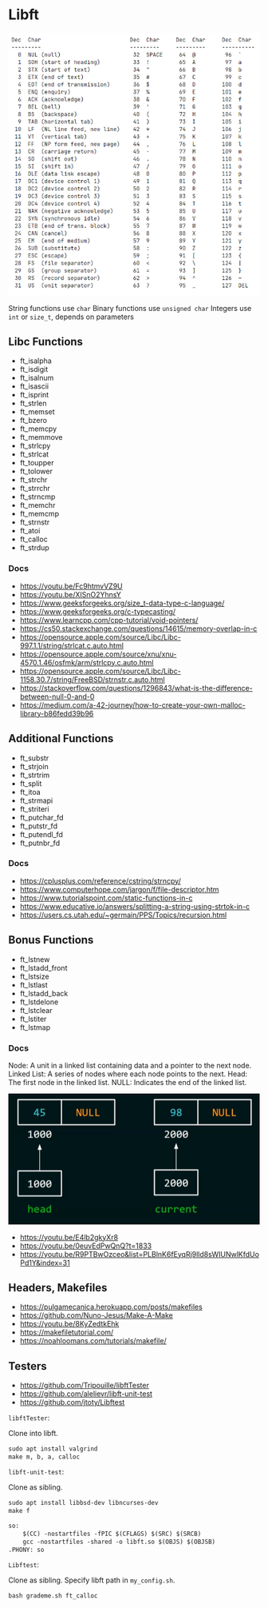 # Libft

![](ascii.png)

String functions use `char`
Binary functions use `unsigned char`
Integers use `int` or `size_t`, depends on parameters

## Libc Functions

- ft_isalpha
- ft_isdigit
- ft_isalnum
- ft_isascii
- ft_isprint
- ft_strlen
- ft_memset
- ft_bzero
- ft_memcpy
- ft_memmove
- ft_strlcpy
- ft_strlcat
- ft_toupper
- ft_tolower
- ft_strchr
- ft_strrchr
- ft_strncmp
- ft_memchr
- ft_memcmp
- ft_strnstr
- ft_atoi
- ft_calloc
- ft_strdup

### Docs

- https://youtu.be/Fc9htmvVZ9U
- https://youtu.be/XISnO2YhnsY
- https://www.geeksforgeeks.org/size_t-data-type-c-language/
- https://www.geeksforgeeks.org/c-typecasting/
- https://www.learncpp.com/cpp-tutorial/void-pointers/
- https://cs50.stackexchange.com/questions/14615/memory-overlap-in-c
- https://opensource.apple.com/source/Libc/Libc-997.1.1/string/strlcat.c.auto.html
- https://opensource.apple.com/source/xnu/xnu-4570.1.46/osfmk/arm/strlcpy.c.auto.html
- https://opensource.apple.com/source/Libc/Libc-1158.30.7/string/FreeBSD/strnstr.c.auto.html
- https://stackoverflow.com/questions/1296843/what-is-the-difference-between-null-0-and-0
- https://medium.com/a-42-journey/how-to-create-your-own-malloc-library-b86fedd39b96

## Additional Functions

- ft_substr
- ft_strjoin
- ft_strtrim
- ft_split
- ft_itoa
- ft_strmapi
- ft_striteri
- ft_putchar_fd
- ft_putstr_fd
- ft_putendl_fd
- ft_putnbr_fd

### Docs

- https://cplusplus.com/reference/cstring/strncpy/
- https://www.computerhope.com/jargon/f/file-descriptor.htm
- https://www.tutorialspoint.com/static-functions-in-c
- https://www.educative.io/answers/splitting-a-string-using-strtok-in-c
- https://users.cs.utah.edu/~germain/PPS/Topics/recursion.html

## Bonus Functions

- ft_lstnew
- ft_lstadd_front
- ft_lstsize
- ft_lstlast
- ft_lstadd_back
- ft_lstdelone
- ft_lstclear
- ft_lstiter
- ft_lstmap

### Docs

Node: A unit in a linked list containing data and a pointer to the next node.
Linked List: A series of nodes where each node points to the next.
Head: The first node in the linked list.
NULL: Indicates the end of the linked list.

![alt text](image.png)

- https://youtu.be/E4lb2gkyXr8
- https://youtu.be/0euvEdPwQnQ?t=1833
- https://youtu.be/R9PTBwOzceo&list=PLBlnK6fEyqRj9lld8sWIUNwlKfdUoPd1Y&index=31

## Headers, Makefiles

- https://pulgamecanica.herokuapp.com/posts/makefiles
- https://github.com/Nuno-Jesus/Make-A-Make
- https://youtu.be/8KyZedtkEhk
- https://makefiletutorial.com/
- https://noahloomans.com/tutorials/makefile/

## Testers

- https://github.com/Tripouille/libftTester
- https://github.com/alelievr/libft-unit-test
- https://github.com/jtoty/Libftest

`libftTester`:

Clone into libft.

```
sudo apt install valgrind
make m, b, a, calloc
```

`libft-unit-test`:

Clone as sibling.

```
sudo apt install libbsd-dev libncurses-dev
make f
```

```
so:
	$(CC) -nostartfiles -fPIC $(CFLAGS) $(SRC) $(SRCB)
	gcc -nostartfiles -shared -o libft.so $(OBJS) $(OBJSB)
.PHONY: so
```

`Libftest`:

Clone as sibling. Specify libft path in `my_config.sh`.

```
bash grademe.sh ft_calloc
```